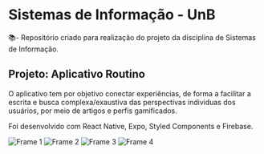 # Sistemas de Informação - UnB

📚- Repositório criado para realização do projeto da disciplina de Sistemas de Informação.

## Projeto: Aplicativo Routino

O aplicativo tem por objetivo conectar experiências, de forma a facilitar a escrita e busca complexa/exaustiva das perspectivas individuas dos usuários, por meio de artigos e perfis gamificados.

Foi desenvolvido com React Native, Expo, Styled Components e Firebase.

![Frame 1](https://user-images.githubusercontent.com/50452655/213350332-ef94a199-9a13-426b-bc65-85518dc0d9d6.png)
![Frame 2](https://user-images.githubusercontent.com/50452655/213350335-f60ccc59-4e1e-412d-be0f-4e641e544b20.png)
![Frame 3](https://user-images.githubusercontent.com/50452655/213350336-4440f761-cb6f-4bef-849b-62ed8ef6cc7c.png)
![Frame 4](https://user-images.githubusercontent.com/50452655/213350338-9addd601-76f3-4044-b9c6-f2080619b794.png)
